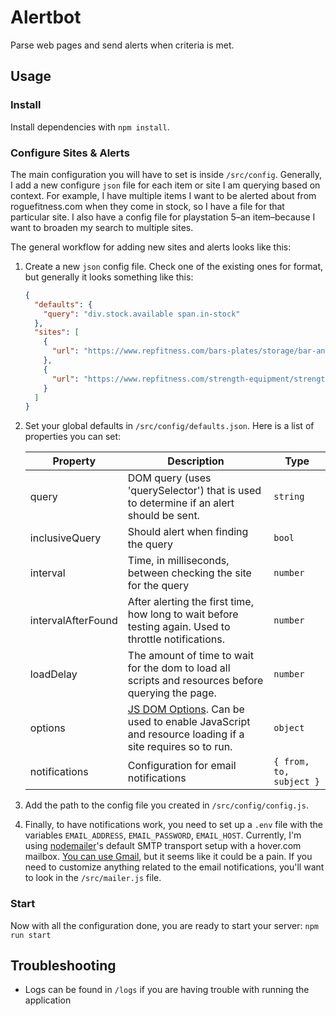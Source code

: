 # Alertbot

Parse web pages and send alerts when criteria is met.

## Usage

### Install

Install dependencies with `npm install`.

### Configure Sites & Alerts

The main configuration you will have to set is inside `/src/config`. Generally, I add a new configure `json` file for each item or site I am querying based on context. For example, I have multiple items I want to be alerted about from roguefitness.com when they come in stock, so I have a file for that particular site. I also have a config file for playstation 5–an item–because I want to broaden my search to multiple sites.

The general workflow for adding new sites and alerts looks like this:

1. Create a new `json` config file. Check one of the existing ones for format, but generally it looks something like this:
   ```json
   {
     "defaults": {
       "query": "div.stock.available span.in-stock"
     },
     "sites": [
       {
         "url": "https://www.repfitness.com/bars-plates/storage/bar-and-bumper-plate-tree"
       },
       {
         "url": "https://www.repfitness.com/strength-equipment/strength-training/benches/rep-ab-5000"
       }
     ]
   }
   ```
2. Set your global defaults in `/src/config/defaults.json`. Here is a list of properties you can set:

   | Property           | Description                                                                                                                                         | Type                    |
   | ------------------ | --------------------------------------------------------------------------------------------------------------------------------------------------- | ----------------------- |
   | query              | DOM query (uses 'querySelector') that is used to determine if an alert should be sent.                                                              | `string`                |
   | inclusiveQuery     | Should alert when finding the query                                                                                                                 | `bool`                  |
   | interval           | Time, in milliseconds, between checking the site for the query                                                                                      | `number`                |
   | intervalAfterFound | After alerting the first time, how long to wait before testing again. Used to throttle notifications.                                               | `number`                |
   | loadDelay          | The amount of time to wait for the dom to load all scripts and resources before querying the page.                                                  | `number`                |
   | options            | [JS DOM Options](https://github.com/jsdom/jsdom#basic-options). Can be used to enable JavaScript and resource loading if a site requires so to run. | `object`                |
   | notifications      | Configuration for email notifications                                                                                                               | `{ from, to, subject }` |

3. Add the path to the config file you created in `/src/config/config.js`.

4. Finally, to have notifications work, you need to set up a `.env` file with the variables `EMAIL_ADDRESS`, `EMAIL_PASSWORD`, `EMAIL_HOST`. Currently, I'm using [nodemailer](https://nodemailer.com/transports/)'s default SMTP transport setup with a hover.com mailbox. [You can use Gmail](https://nodemailer.com/usage/using-gmail/), but it seems like it could be a pain. If you need to customize anything related to the email notifications, you'll want to look in the `/src/mailer.js` file.

### Start

Now with all the configuration done, you are ready to start your server: `npm run start`

## Troubleshooting

- Logs can be found in `/logs` if you are having trouble with running the application
